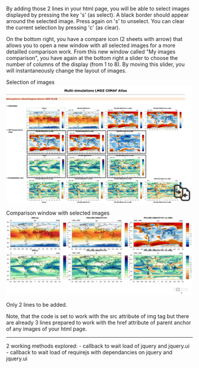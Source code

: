 
By adding those 2 lines in your html page, you will be able to select images
displayed by pressing the key 's' (as select). A black border should appear arround
the selected image. Press again on 's' to unselect.
You can clear the current selection by pressing 'c' (as clear).

On the bottom right, you have a compare icon (2 sheets with arrow) that
allows you to open a new window with all selected images for a more detailled comparison work.
From this new window called "My images comparison", you have again at the bottom
right a slider to choose the number of columns of the display (from 1 to 8).
By moving this slider, you will instantaneously change the layout of images.

Selection of images
![Selection of images](compareCompanion_01.png)

Comparison window with selected images
![Comparison window](compareCompanion_02.png)

Only 2 lines to be added.
<script type="text/javascript" src="https://cdnjs.cloudflare.com/ajax/libs/require.js/2.2.0/require.min.js"></script>
<script type="text/javascript" src="https://raw.githubusercontent.com/PBrockmann/selectImage/master/compareImages.js"></script>

Note, that the code is set to work with the src attribute of img tag but there are already 
3 lines prepared to work with the href attribute of parent anchor of any images of your 
html page.

<hr>
2 working methods explored:
- callback to wait load of jquery and jquery.ui
- callback to wait load of requirejs with dependancies on jquery and jquery.ui



